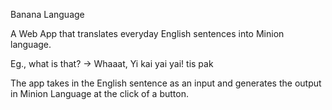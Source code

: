 Banana Language

A Web App that translates everyday English sentences into Minion language.

Eg., what is that? -> Whaaat, Yi kai yai yai! tis pak

The app takes in the English sentence as an input and generates the output in Minion Language at the click of a button.
